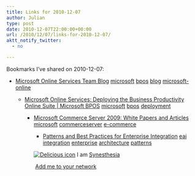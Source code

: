 ```yaml
---
title: Links for 2010-12-07
author: Julian
type: post
date: 2010-12-07T22:00:00+00:00
url: /2010/12/07/links-for-2010-12-07/
aktt_notify_twitter:
  - no

---
```

Bookmarks I&#8217;ve shared on 2010-12-07:

  * [Microsoft Online Services Team Blog][1] 
    [microsoft][2] [bpos][3] [blog][4] [microsoft-online][5] </li> 
    
      * [Microsoft Online Services: Deploying the Business Productivity Online Suite | Microsoft BPOS][6] 
        [microsoft][2] [bpos][3] [deployment][7] </li> 
        
          * [Microsoft Commerce Server 2009: White Papers and Articles][8] 
            [microsoft][2] [commerceserver][9] [e-commerce][10] </li> 
            
              * [Patterns and Best Practices for Enterprise Integration][11] 
                [eai][12] [integration][13] [enterprise][14] [architecture][15] [patterns][16] </li> </ul> 
                
                <p class="deliciouslink">
                  <a href="http://del.icio.us/synesthesia" title="See all my bookmarks on del.icio.us"><img src="https://www.synesthesia.co.uk/images/deliciousicon.jpg" alt="Delicious icon" /></a>&nbsp;I am <a href="http://del.icio.us/synesthesia" title="See all my bookmarks on del.icio.us">Synesthesia</a>
                </p>
                
                <p class="deliciouslink">
                  <a href="http://del.icio.us/network?add=synesthesia" title="Add me to your del.icio.us network"><img src="https://www.synesthesia.co.uk/images/add.gif" alt="" /></a>&nbsp;<a href="http://del.icio.us/network?add=synesthesia" title="Add me to your del.icio.us network">Add me to your network</a>
                </p>

 [1]: http://blogs.technet.com/b/msonline
 [2]: http://delicious.com/synesthesia/microsoft
 [3]: http://delicious.com/synesthesia/bpos
 [4]: http://delicious.com/synesthesia/blog
 [5]: http://delicious.com/synesthesia/microsoft-online
 [6]: http://www.microsoft.com/online/deploy.aspx
 [7]: http://delicious.com/synesthesia/deployment
 [8]: http://www.microsoft.com/commerceserver/en/us/white-papers.aspx
 [9]: http://delicious.com/synesthesia/commerceserver
 [10]: http://delicious.com/synesthesia/e-commerce
 [11]: http://www.eaipatterns.com/
 [12]: http://delicious.com/synesthesia/eai
 [13]: http://delicious.com/synesthesia/integration
 [14]: http://delicious.com/synesthesia/enterprise
 [15]: http://delicious.com/synesthesia/architecture
 [16]: http://delicious.com/synesthesia/patterns
